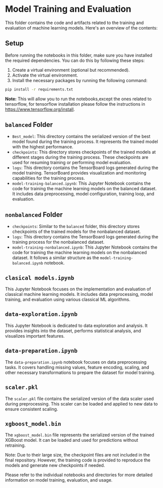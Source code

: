 # Model Training and Evaluation

This folder contains the code and artifacts related to the training and evaluation of machine learning models. Here's an overview of the contents:


## Setup

Before running the notebooks in this folder, make sure you have installed the required dependencies. You can do this by following these steps:

1. Create a virtual environment (optional but recommended).
2. Activate the virtual environment.
3. Install the necessary packages by running the following command:

```bash
pip install -r requirements.txt
```

**__Note:__** This will allow you to run the notebooks,except the ones related to tensorflow, for tensorflow installation please follow the instructions in https://www.tensorflow.org/install.



## `balanced` Folder

- `Best_model`: This directory contains the serialized version of the best model found during the training process. It represents the trained model with the highest performance.
- `checkpoints`: This directory stores checkpoints of the trained models at different stages during the training process. These checkpoints are used for resuming training or performing model evaluation.
- `logs`: This directory contains the TensorBoard logs generated during the model training. TensorBoard provides visualization and monitoring capabilities for the training process.
- `model-training-balanced.ipynb`: This Jupyter Notebook contains the code for training the machine learning models on the balanced dataset. It includes data preprocessing, model configuration, training loop, and evaluation.

## `nonbalanced` Folder

- `checkpoints`: Similar to the `balanced` folder, this directory stores checkpoints of the trained models for the nonbalanced dataset.
- `logs`: This directory contains the TensorBoard logs generated during the training process for the nonbalanced dataset.
- `model-training-nonbalanced.ipynb`: This Jupyter Notebook contains the code for training the machine learning models on the nonbalanced dataset. It follows a similar structure as the `model-training-balanced.ipynb` notebook.

## `clasical models.ipynb`

This Jupyter Notebook focuses on the implementation and evaluation of classical machine learning models. It includes data preprocessing, model training, and evaluation using various classical ML algorithms.

## `data-exploration.ipynb`

This Jupyter Notebook is dedicated to data exploration and analysis. It provides insights into the dataset, performs statistical analysis, and visualizes important features.

## `data-preparation.ipynb`

The `data-preparation.ipynb` notebook focuses on data preprocessing tasks. It covers handling missing values, feature encoding, scaling, and other necessary transformations to prepare the dataset for model training.

## `scaler.pkl`

The `scaler.pkl` file contains the serialized version of the data scaler used during preprocessing. This scaler can be loaded and applied to new data to ensure consistent scaling.

## `xgboost_model.bin`

The `xgboost_model.bin` file represents the serialized version of the trained XGBoost model. It can be loaded and used for predictions without retraining.

Note: Due to their large size, the checkpoint files are not included in the final repository. However, the training code is provided to reproduce the models and generate new checkpoints if needed.

Please refer to the individual notebooks and directories for more detailed information on model training, evaluation, and usage.
